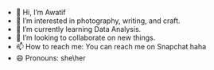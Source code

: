 - 👋 Hi, I’m Awatif
- 👀 I’m interested in photography, writing, and craft.
- 🌱 I’m currently learning Data Analysis.
- 💞️ I’m looking to collaborate on new things.
- 📫 How to reach me:
You can reach me on Snapchat haha
- 😄 Pronouns: she\her

<!---
Awatif1999/Awatif1999 is a ✨ special ✨ repository because its `README.md` (this file) appears on your GitHub profile.
You can click the Preview link to take a look at your changes.
--->
